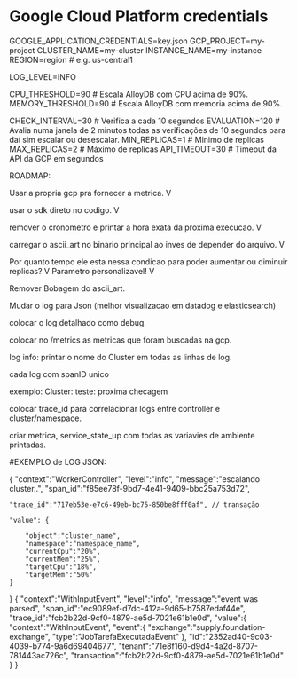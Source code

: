 # Google Cloud Platform credentials
GOOGLE_APPLICATION_CREDENTIALS=key.json
GCP_PROJECT=my-project
CLUSTER_NAME=my-cluster
INSTANCE_NAME=my-instance
REGION=region         # e.g. us-central1

LOG_LEVEL=INFO

CPU_THRESHOLD=90 # Escala AlloyDB com CPU acima de 90%.
MEMORY_THRESHOLD=90 # Escala AlloyDB com memoria acima de 90%.

CHECK_INTERVAL=30 # Verifica a cada 10 segundos
EVALUATION=120 # Avalia numa janela de 2 minutos todas as verificações de 10 segundos para daí sim escalar ou desescalar.
MIN_REPLICAS=1 # Minimo de replicas
MAX_REPLICAS=2 # Máximo de replicas
API_TIMEOUT=30 # Timeout da API da GCP em segundos




ROADMAP:


Usar a propria gcp pra fornecer a metrica. V

usar o sdk direto no codigo. V

remover o cronometro e printar a hora exata da proxima execucao. V

carregar o ascii_art no binario principal ao inves de depender do arquivo. V

Por quanto tempo ele esta nessa condicao para poder aumentar ou diminuir replicas?   V
Parametro personalizavel! V

Remover Bobagem do ascii_art.




Mudar o log para Json (melhor visualizacao em datadog e elasticsearch)

colocar o log detalhado como debug.

colocar no /metrics as metricas que foram buscadas na gcp.

log info: printar o nome do Cluster em todas as linhas de log.

cada log com spanID unico

exemplo: Cluster: teste: proxima checagem

colocar trace_id para correlacionar logs entre controller e cluster/namespace.

criar metrica, service_state_up com todas as variavies de ambiente printadas.

#EXEMPLO de LOG JSON:

{
	"context":"WorkerController",
	"level":"info",
	"message":"escalando cluster..",
	"span_id":"f85ee78f-9bd7-4e41-9409-bbc25a753d72",
	
	"trace_id":"717eb53e-e7c6-49eb-bc75-850be8fff0af", // transação
	
	"value": {
		
		"object":"cluster_name",
		"namespace":"namespace_name",
		"currentCpu":"20%",
		"currentMem":"25%",
		"targetCpu":"18%",
		"targetMem":"50%"
	}
}
{
	"context":"WithInputEvent",
	"level":"info",
	"message":"event was parsed",
	"span_id":"ec9089ef-d7dc-412a-9d65-b7587edaf44e",
	"trace_id":"fcb2b22d-9cf0-4879-ae5d-7021e61b1e0d",
	"value":{
		"context":"WithInputEvent",
		"event":{
			"exchange":"supply.foundation-exchange",
			"type":"JobTarefaExecutadaEvent"
		},
		"id":"2352ad40-9c03-4039-b774-9a6d69404677",
		"tenant":"71e8f160-d9d4-4a2d-8707-781443ac726c",
		"transaction":"fcb2b22d-9cf0-4879-ae5d-7021e61b1e0d"
	}
}